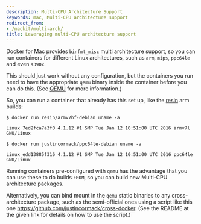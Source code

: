 ```yaml
---
description: Multi-CPU Architecture Support
keywords: mac, Multi-CPU architecture support
redirect_from:
- /mackit/multi-arch/
title: Leveraging multi-CPU architecture support
---
```


Docker for Mac provides `binfmt_misc` multi architecture support, so you can run
containers for different Linux architectures, such as `arm`, `mips`, `ppc64le`
and even `s390x`.

This should just work without any configuration, but the containers you run need
to have the appropriate `qemu` binary inside the container before you can do
this. (See <a href="http://wiki.qemu.org/" target="_blank">QEMU</a> for more
information.)

So, you can run a container that already has this set up, like the <a
href="https://resin.io/how-it-works/" target="_blank">resin</a> arm builds:

```
$ docker run resin/armv7hf-debian uname -a

Linux 7ed2fca7a3f0 4.1.12 #1 SMP Tue Jan 12 10:51:00 UTC 2016 armv7l GNU/Linux

$ docker run justincormack/ppc64le-debian uname -a

Linux edd13885f316 4.1.12 #1 SMP Tue Jan 12 10:51:00 UTC 2016 ppc64le GNU/Linux

```

Running containers pre-configured with `qemu` has the advantage that you can use
these to do builds `FROM`, so you can build new Multi-CPU architecture packages.

Alternatively, you can bind mount in the `qemu` static binaries to any
cross-architecture package, such as the semi-official ones using a script like
this one https://github.com/justincormack/cross-docker. (See the README at the
given link for details on how to use the script.)